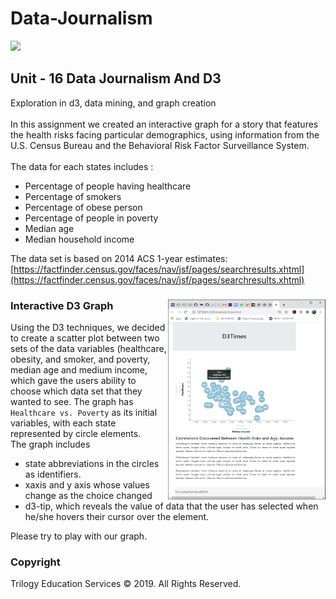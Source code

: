 # Data-Journalism <br>
<img src="https://d3js.org/preview.png" width="1080"><br>

## Unit - 16 Data Journalism And D3
Exploration in d3, data mining, and graph creation <br>
<br>
In this assignment we created an interactive graph for a story that features  the health risks facing particular demographics, using information from the U.S. Census Bureau and the Behavioral Risk Factor Surveillance System.<br>
<br>
The data for each states includes : <br>
- Percentage of people having healthcare
- Percentage of smokers
- Percentage of obese person
- Percentage of people in poverty
- Median age
- Median household income

The data set is based on 2014 ACS 1-year estimates: [https://factfinder.census.gov/faces/nav/jsf/pages/searchresults.xhtml](https://factfinder.census.gov/faces/nav/jsf/pages/searchresults.xhtml)
<br>
### Interactive D3 Graph   <img align="right" src="Images/Screenshot.png" width="50%"><br>
Using the D3 techniques, we decided to create a scatter plot between two sets of the data variables (healthcare, obesity, and smoker, and poverty, median age and medium income, which gave the users ability to choose which data set that they wanted to see. The graph has `Healthcare vs. Poverty` as its initial variables, with each state represented by circle elements. <br>
The graph includes <br>
- state abbreviations in the circles as identifiers.
- xaxis and y axis whose values change as the choice changed
- d3-tip, which reveals the value of data that the user has selected when he/she hovers their cursor over the element.

Please try to play with our graph.<br>

### Copyright

Trilogy Education Services © 2019. All Rights Reserved.
